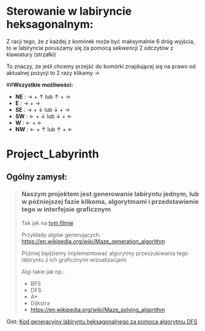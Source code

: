 
# Sterowanie w labiryncie heksagonalnym:
 Z racji tego, że z każdej z komórek może być maksymalnie 6 dróg wyjścia, to w labiryncie poruszamy się za pomocą sekwencji 2 odczytów z klawiatury (strzałki)
 
 To znaczy, że jeśli chcemy przejść do komórki znajdującej się na prawo od aktualnej pozycji to 2 razy klikamy →
 
 ##__Wszystkie możliwości:__
 * __NE__ : → + ↑ lub ↑ + →
 * __E__ : → + →
 * __SE__ : → + ↓ lub ↓ + →
 * __SW__ : ← + ↓ lub ↓ + ←
 * __W__ : ← + ←
 * __NW__ : ← + ↑ lub ↑ + ←





# Project_Labyrinth
## Ogólny zamysł:
> ### Naszym projektem jest generowanie labiryntu jednym, lub w późniejszej fazie kilkoma, algorytmami i przedstawienie tego w interfejsie graficznym
> Tak jak na [tym filmie](https://youtu.be/6kv5HKPB1XU  "Maze-film")
>
> Przykłady algów generujących: https://en.wikipedia.org/wiki/Maze_generation_algorithm
> 
> Później będziemy implementować algorytmy przeszukiwania tego labiryntu z ich graficznymi wizualizacjami 
> 
> Algi takie jak np.: 
> * BFS
> * DFS
> * A*
> * Dijkstra
> * https://en.wikipedia.org/wiki/Maze_solving_algorithm


Gist:
[Kod generacyjny labiryntu heksagonalnego za pomocą algorytmu DFS](https://gist.github.com/Aszman/e69a89f9e6ad39e182a9f5537de0ebac)
